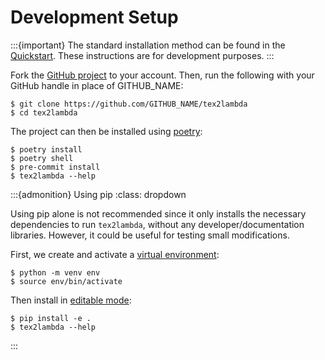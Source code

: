 # Development Setup

:::{important}
The standard installation method can be found in the [Quickstart](../quickstart). These instructions are for development purposes.
:::

Fork the [GitHub project](https://github.com/lambda-feedback/tex2lambda) to your account. Then, run the following with your GitHub handle in place of GITHUB_NAME:

```shell
$ git clone https://github.com/GITHUB_NAME/tex2lambda
$ cd tex2lambda
```

The project can then be installed using [poetry](https://python-poetry.org/):

```shell
$ poetry install
$ poetry shell
$ pre-commit install
$ tex2lambda --help
```

:::{admonition} Using pip
:class: dropdown

Using pip alone is not recommended since it only installs the necessary dependencies to run `tex2lambda`, without any developer/documentation libraries. However, it could be useful for testing small modifications.

First, we create and activate a [virtual environment](https://docs.python.org/3/library/venv.html):

```shell
$ python -m venv env
$ source env/bin/activate
```

Then install in [editable mode](https://pip.pypa.io/en/stable/topics/local-project-installs/#editable-installs):

```shell
$ pip install -e .
$ tex2lambda --help
```
:::
